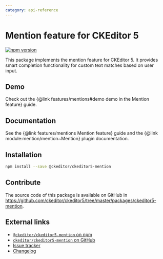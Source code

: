 ```yaml
---
category: api-reference
---
```


# Mention feature for CKEditor 5

[![npm version](https://badge.fury.io/js/%40ckeditor%2Fckeditor5-mention.svg)](https://www.npmjs.com/package/@ckeditor/ckeditor5-mention)

This package implements the mention feature for CKEditor 5. It provides smart completion functionality for custom text matches based on user input.

## Demo

Check out the {@link features/mentions#demo demo in the Mention feature} guide.

## Documentation

See the {@link features/mentions Mention feature} guide and the {@link module:mention/mention~Mention} plugin documentation.

## Installation

```bash
npm install --save @ckeditor/ckeditor5-mention
```

## Contribute

The source code of this package is available on GitHub in https://github.com/ckeditor/ckeditor5/tree/master/packages/ckeditor5-mention.

## External links

* [`@ckeditor/ckeditor5-mention` on npm](https://www.npmjs.com/package/@ckeditor/ckeditor5-mention)
* [`ckeditor/ckeditor5-mention` on GitHub](https://github.com/ckeditor/ckeditor5/tree/master/packages/ckeditor5-mention)
* [Issue tracker](https://github.com/ckeditor/ckeditor5/issues)
* [Changelog](https://github.com/ckeditor/ckeditor5-mention/blob/master/CHANGELOG.md)
